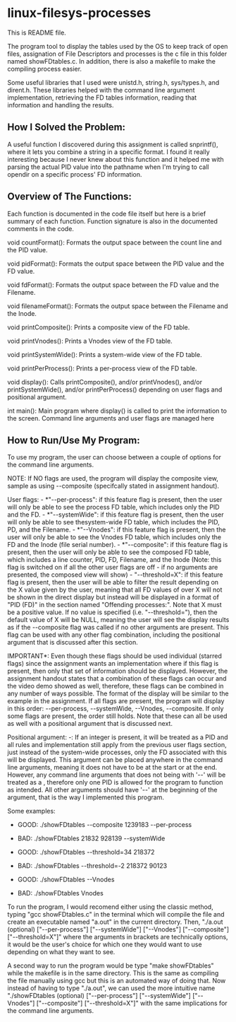 # linux-filesys-processes
This is README file.

The program tool to display the tables used by the OS to keep track of open files, assignation of File Descriptors and processes is the c file in this folder named showFDtables.c. In addition, there is also a makefile to make the compiling process easier.

Some useful libraries that I used were unistd.h, string.h, sys/types.h, and dirent.h. These libraries helped with the command line argument implementation, retrieving the FD tables information, reading that information and handling the results.

## How I Solved the Problem:

A useful function I discovered during this assignment is called snprintf(), where it lets you combine a string in a specific format. I found it really interesting because I never knew about this function and it helped me with parsing the actual PID value into the pathname when I'm trying to call opendir on a specific process' FD information.

## Overview of The Functions:

Each function is documented in the code file itself but here is a brief summary of each function. Function signature is also
in the documented comments in the code.

void countFormat():
    Formats the output space between the count line and the PID value.

void pidFormat():
    Formats the output space between the PID value and the FD value.

void fdFormat():
    Formats the output space between the FD value and the Filename.

void filenameFormat():
    Formats the output space between the Filename and the Inode.

void printComposite():
    Prints a composite view of the FD table.

void printVnodes():
    Prints a Vnodes view of the FD table.

void printSystemWide():
    Prints a system-wide view of the FD table.

void printPerProcess():
    Prints a per-process view of the FD table.

void display():
    Calls printComposite(), and/or printVnodes(), and/or printSystemWide(), and/or printPerProcess() depending on user flags and positional argument.

int main():
    Main program where display() is called to print the information to the screen. Command line arguments and user flags are managed here

## How to Run/Use My Program:

To use my program, the user can choose between a couple of options for the command line arguments.

NOTE: If NO flags are used, the program will display the composite view, sample as using --composite (specifcally stated in assignment handout).

User flags: - *"--per-process": if this feature flag is present, then the user will only be able to see the process FD 
            table, which includes only the PID and the FD.
            - *"--systemWide": if this feature flag is present, then the user will only be able to see thesystem-wide FD table, which includes the PID, PD, and the Filename.
            - *"--Vnodes": if this feature flag is present, then the user will only be able to see the Vnodes FD table, which includes only the FD and the Inode (file serial number).
            - *"--composite": if this feature flag is present, then the user will only be able to see the composed FD table, which includes a line counter, PID, FD, Filename, and the Inode (Note: this flag is switched on if all the other user flags are off - if no arguments are presented, the composed view will show)
            - "--threshold=X": if this feature flag is present, then the user will be able to filter the result depending on the X value given by the user, meaning that all FD values of over X will not be shown in the direct display but instead will be displayed in a format of "PID (FD)" in the section named "Offending processes:". Note that X must be a positive value. If no value is specified (i.e. "--threshold="), then the default value of X will be NULL, meaning the user will see the display results as if the --composite flag was called if no other arguments are present. This flag can be used with any other flag combination, including the positional argument that is discussed after this section.

IMPORTANT*: Even though these flags should be used individual (starred flags) since the assignment wants an implementation where if this flag is present, then only that set of information should be displayed. However, the assignment handout states that a combination of these flags can occur and the video demo showed as well, therefore, these flags can be combined in any number of ways possible. The format of the display will be similar to the example in the assignment. If all flags are present, the program will display in this order: --per-process, --systemWide, --Vnodes, --composite. If only some flags are present, the order still holds. Note that these can all be used as well with a positional argument <PID> that is discussed next.

Positional argument: -<PID>: 
    If an integer is present, it will be treated as a PID and all rules and implementation still apply from the previous user flags section, just instead of the system-wide processes, only the FD associated with this <PID> will be displayed. This argument can be placed anywhere in the command line arguments, meaning it does not have to be at the start or at the end. However, any command line arguments that does not being with '--' will be treated as a <PID>, therefore only one PID is allowed for the program to function as intended. All other arguments should have '--' at the beginning of the argument, that is the way I implemented this program.

Some examples:
- GOOD: ./showFDtables --composite 1239183 --per-process
- BAD: ./showFDtables 21832 928139 --systemWide

- GOOD: ./showFDtables --threshold=34 218372
- BAD: ./showFDtables --threshold=-2 218372 90123

- GOOD: ./showFDtables --Vnodes
- BAD: ./showFDtables Vnodes

To run the program, I would recomend either using the classic method, typing "gcc showFDtables.c" in the terminal which will compile the file and create an executable named "a.out" in the current directory. Then, "./a.out (optional)<PID> ["--per-process"] ["--systemWide"] ["--Vnodes"] ["--composite"] ["--threshold=X"]" where the arguments in brackets are technically options, it would be the user's choice for which one they would want to use depending on what they want to see.

A second way to run the program would be type "make showFDtables" while the makefile is in the same directory. This is the same as compiling the file manually using gcc but this is an automated way of doing that. Now instead of having to type "./a.out", we can used the more intuitive name "./showFDtables (optional)<PID> ["--per-process"] ["--systemWide"] ["--Vnodes"] ["--composite"] ["--threshold=X"]" with the same implications for the command line arguments.
